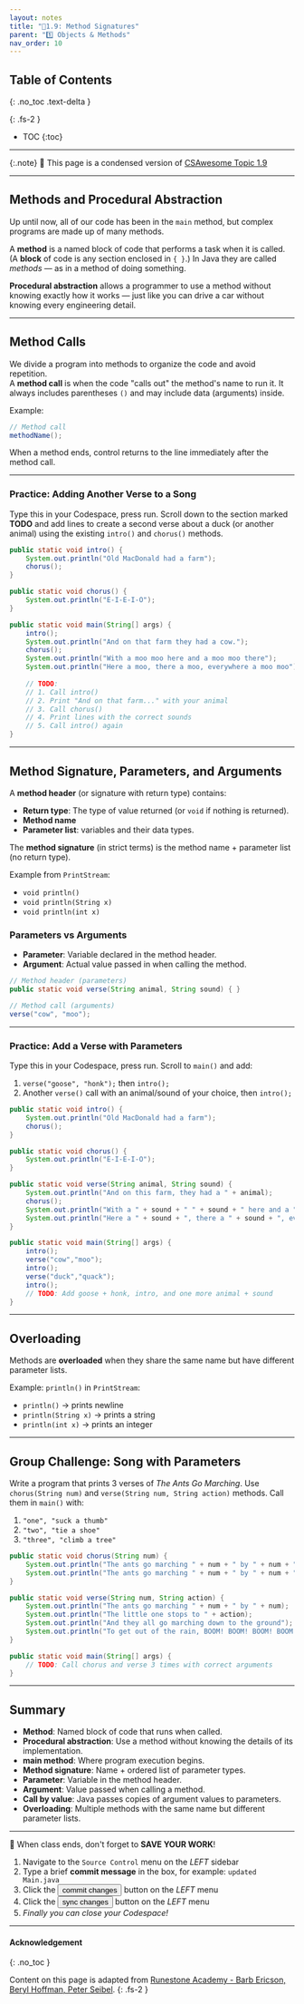 ```yaml
---
layout: notes
title: "📓1.9: Method Signatures" 
parent: "1️⃣ Objects & Methods"
nav_order: 10
---
```


## Table of Contents
{: .no_toc .text-delta }

{: .fs-2 }
- TOC
{:toc}

---

{:.note}
📖 This page is a condensed version of [CSAwesome Topic 1.9]() 

---

## Methods and Procedural Abstraction

Up until now, all of our code has been in the `main` method, but complex programs are made up of many methods.  

A **method** is a named block of code that performs a task when it is called. (A **block** of code is any section enclosed in `{ }`.) In Java they are called *methods* — as in a method of doing something.

**Procedural abstraction** allows a programmer to use a method without knowing exactly how it works — just like you can drive a car without knowing every engineering detail.

---

## Method Calls

We divide a program into methods to organize the code and avoid repetition.  
A **method call** is when the code "calls out" the method's name to run it. It always includes parentheses `()` and may include data (arguments) inside.

Example:

```java
// Method call
methodName();
````

When a method ends, control returns to the line immediately after the method call.

---

### **Practice: Adding Another Verse to a Song**

<div class="task" markdown="block">

Type this in your Codespace, press run.
Scroll down to the section marked **TODO** and add lines to create a second verse about a duck (or another animal) using the existing `intro()` and `chorus()` methods.

```java
public static void intro() {
    System.out.println("Old MacDonald had a farm");
    chorus();
}

public static void chorus() {
    System.out.println("E-I-E-I-O");
}

public static void main(String[] args) {
    intro();
    System.out.println("And on that farm they had a cow.");
    chorus();
    System.out.println("With a moo moo here and a moo moo there");
    System.out.println("Here a moo, there a moo, everywhere a moo moo");
    
    // TODO:
    // 1. Call intro()
    // 2. Print "And on that farm..." with your animal
    // 3. Call chorus()
    // 4. Print lines with the correct sounds
    // 5. Call intro() again
}
```

</div>

---

## Method Signature, Parameters, and Arguments

A **method header** (or signature with return type) contains:

* **Return type**: The type of value returned (or `void` if nothing is returned).
* **Method name**
* **Parameter list**: variables and their data types.

The **method signature** (in strict terms) is the method name + parameter list (no return type).

Example from `PrintStream`:

* `void println()`
* `void println(String x)`
* `void println(int x)`

### Parameters vs Arguments

* **Parameter**: Variable declared in the method header.
* **Argument**: Actual value passed in when calling the method.

```java
// Method header (parameters)
public static void verse(String animal, String sound) { }

// Method call (arguments)
verse("cow", "moo");
```

---

### **Practice: Add a Verse with Parameters**

<div class="task" markdown="block">

Type this in your Codespace, press run.
Scroll to `main()` and add:

1. `verse("goose", "honk");` then `intro();`
2. Another `verse()` call with an animal/sound of your choice, then `intro();`

```java
public static void intro() {
    System.out.println("Old MacDonald had a farm");
    chorus();
}

public static void chorus() {
    System.out.println("E-I-E-I-O");
}

public static void verse(String animal, String sound) {
    System.out.println("And on this farm, they had a " + animal);
    chorus();
    System.out.println("With a " + sound + " " + sound + " here and a " + sound + " " + sound + " there");
    System.out.println("Here a " + sound + ", there a " + sound + ", everywhere a " + sound + " " + sound);
}

public static void main(String[] args) {
    intro();
    verse("cow","moo");
    intro();
    verse("duck","quack");
    intro();
    // TODO: Add goose + honk, intro, and one more animal + sound
}
```

</div>

---

## Overloading

Methods are **overloaded** when they share the same name but have different parameter lists.

Example: `println()` in `PrintStream`:

* `println()` → prints newline
* `println(String x)` → prints a string
* `println(int x)` → prints an integer

---

## Group Challenge: Song with Parameters

<div class="task" markdown="block">

Write a program that prints 3 verses of *The Ants Go Marching*.
Use `chorus(String num)` and `verse(String num, String action)` methods.
Call them in `main()` with:

1. `"one", "suck a thumb"`
2. `"two", "tie a shoe"`
3. `"three", "climb a tree"`

```java
public static void chorus(String num) {
    System.out.println("The ants go marching " + num + " by " + num + ", hurrah, hurrah");
    System.out.println("The ants go marching " + num + " by " + num + ", hurrah, hurrah");
}

public static void verse(String num, String action) {
    System.out.println("The ants go marching " + num + " by " + num);
    System.out.println("The little one stops to " + action);
    System.out.println("And they all go marching down to the ground");
    System.out.println("To get out of the rain, BOOM! BOOM! BOOM! BOOM!\n");
}

public static void main(String[] args) {
    // TODO: Call chorus and verse 3 times with correct arguments
}
```

</div>

---

## Summary

* **Method**: Named block of code that runs when called.
* **Procedural abstraction**: Use a method without knowing the details of its implementation.
* **main method**: Where program execution begins.
* **Method signature**: Name + ordered list of parameter types.
* **Parameter**: Variable in the method header.
* **Argument**: Value passed when calling a method.
* **Call by value**: Java passes copies of argument values to parameters.
* **Overloading**: Multiple methods with the same name but different parameter lists.

---

<div class="warn" markdown="block">

🛑 When class ends, don't forget to **SAVE YOUR WORK**!

1. Navigate to the `Source Control` menu on the _LEFT_ sidebar
2. Type a brief **commit message** in the box, for example: `updated Main.java`
3. Click the <button type="button" name="button" class="btn btn-green">commit changes</button> button on the _LEFT_ menu
4. Click the <button type="button" name="button" class="btn btn-green">sync changes</button> button on the _LEFT_ menu
5. _Finally you can close your Codespace!_

</div>

---

#### Acknowledgement
{: .no_toc }

Content on this page is adapted from [Runestone Academy - Barb Ericson, Beryl Hoffman, Peter Seibel](https://runestone.academy/ns/books/published/csawesome2/csawesome2.html).
{: .fs-2 }

